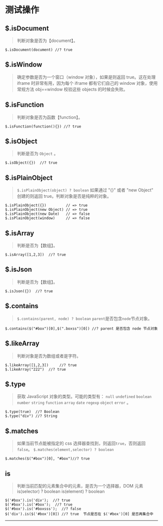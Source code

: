 # 测试操作

## $.isDocument

> 判断对象是否为【document】。

```
$.isDocument(document) //? true 
```

## $.isWindow

> 确定参数是否为一个窗口（window 对象），如果是则返回 true。这在处理 iframe 时非常有用，因为每个 iframe 都有它们自己的 window 对象，使用常规方法 obj==window 校验这些 objects 的时候会失败。

## $.isFunction

> 判断对象是否为函数【function】。

```
$.isFunction(function(){}) //? true 
```

## $.isObject

> 判断是否为 `Object` 。

```
$.isObject({})  //? true 
```

## $.isPlainObject

> `$.isPlainObject(object) ? boolean`
> 如果通过 "{}" 或者 "new Object" 创建的则返回 true。判断对象是否是纯粹的对象。

```
$.isPlainObject({})         // => true
$.isPlainObject(new Object) // => true
$.isPlainObject(new Date)   // => false
$.isPlainObject(window)     // => false 
```

## $.isArray

> 判断是否为【数组】。

```
$.isArray([1,2,3])  //? true 
```

## $.isJson

> 判断是否为【数组】。

```
$.isJson({})  //? true 
```

## $.contains

> `$.contains(parent, node) ? boolean` `parent`是否包含`node`节点对象。

```
$.contains($("#box")[0],$(".boxss")[0]) //? parent 是否包含 node 节点对象 
```

## $.likeArray

> 判断对象是否为数组或者是字符。

```
$.likeArray([1,2,3])     //? true
$.likeArray("222")  //? true 
```

## $.type

> 获取 JavaScript 对象的类型。可能的类型有： `null` `undefined` `boolean` `number` `string` `function` `array` `date` `regexp` `object` `error` 。

```
$.type(true)  //? Boolean
$.type("div") //? String 
```

## $.matches

> 如果当前节点能被指定的 css 选择器查找到，则返回`true`，否则返回`false`。
> `$.matches(element,selector) ? boolean`

```
$.matches($("#box")[0], "#box")//? true 
```

## is

> 判断当前匹配的元素集合中的元素，是否为一个选择器，DOM 元素 is(selector) ? boolean
> is(element) ? boolean

```
$('#box').is('div');  //? true 
$('#box').is('#box');  //? true 
$('#box').is('#boxsss');  //? false 
$('div').is($('#box')[0]) //? true  节点是否在 $('#box')[0] 是否再集合中 
```

* * *